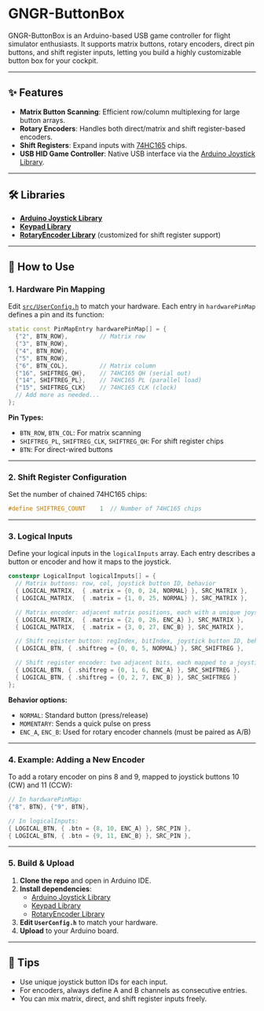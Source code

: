 # GNGR-ButtonBox

GNGR-ButtonBox is an Arduino-based USB game controller for flight simulator enthusiasts. It supports matrix buttons, rotary encoders, direct pin buttons, and shift register inputs, letting you build a highly customizable button box for your cockpit.

---

## ✨ Features

- **Matrix Button Scanning**: Efficient row/column multiplexing for large button arrays.
- **Rotary Encoders**: Handles both direct/matrix and shift register-based encoders.
- **Shift Registers**: Expand inputs with [74HC165](https://www.ti.com/lit/ds/symlink/sn74hc165.pdf) chips.
- **USB HID Game Controller**: Native USB interface via the [Arduino Joystick Library](https://github.com/MHeironimus/ArduinoJoystickLibrary).


---

## 🛠️ Libraries


- **[Arduino Joystick Library](https://github.com/MHeironimus/ArduinoJoystickLibrary)**
- **[Keypad Library](https://playground.arduino.cc/Code/Keypad/)**
- **[RotaryEncoder Library](https://github.com/mathertel/RotaryEncoder)** (customized for shift register support)


---

## 🚀 How to Use

### 1. Hardware Pin Mapping

Edit [`src/UserConfig.h`](src/UserConfig.h) to match your hardware. Each entry in `hardwarePinMap` defines a pin and its function:

```cpp
static const PinMapEntry hardwarePinMap[] = {
  {"2", BTN_ROW},         // Matrix row
  {"3", BTN_ROW},
  {"4", BTN_ROW},
  {"5", BTN_ROW},
  {"6", BTN_COL},         // Matrix column
  {"16", SHIFTREG_QH},    // 74HC165 QH (serial out)
  {"14", SHIFTREG_PL},    // 74HC165 PL (parallel load)
  {"15", SHIFTREG_CLK}    // 74HC165 CLK (clock)
  // Add more as needed...
};
```

**Pin Types:**
- `BTN_ROW`, `BTN_COL`: For matrix scanning
- `SHIFTREG_PL`, `SHIFTREG_CLK`, `SHIFTREG_QH`: For shift register chips
- `BTN`: For direct-wired buttons

---

### 2. Shift Register Configuration

Set the number of chained 74HC165 chips:

```cpp
#define SHIFTREG_COUNT    1  // Number of 74HC165 chips
```

---

### 3. Logical Inputs

Define your logical inputs in the `logicalInputs` array. Each entry describes a button or encoder and how it maps to the joystick.

```cpp
constexpr LogicalInput logicalInputs[] = {
  // Matrix buttons: row, col, joystick button ID, behavior
  { LOGICAL_MATRIX,  { .matrix = {0, 0, 24, NORMAL} }, SRC_MATRIX },
  { LOGICAL_MATRIX,  { .matrix = {1, 0, 25, NORMAL} }, SRC_MATRIX },

  // Matrix encoder: adjacent matrix positions, each with a unique joystick button
  { LOGICAL_MATRIX,  { .matrix = {2, 0, 26, ENC_A} }, SRC_MATRIX },
  { LOGICAL_MATRIX,  { .matrix = {3, 0, 27, ENC_B} }, SRC_MATRIX },

  // Shift register button: regIndex, bitIndex, joystick button ID, behavior
  { LOGICAL_BTN, { .shiftreg = {0, 0, 5, NORMAL} }, SRC_SHIFTREG },

  // Shift register encoder: two adjacent bits, each mapped to a joystick button
  { LOGICAL_BTN, { .shiftreg = {0, 1, 6, ENC_A} }, SRC_SHIFTREG },
  { LOGICAL_BTN, { .shiftreg = {0, 2, 7, ENC_B} }, SRC_SHIFTREG }
};
```

**Behavior options:**
- `NORMAL`: Standard button (press/release)
- `MOMENTARY`: Sends a quick pulse on press
- `ENC_A`, `ENC_B`: Used for rotary encoder channels (must be paired as A/B)

---

### 4. Example: Adding a New Encoder

To add a rotary encoder on pins 8 and 9, mapped to joystick buttons 10 (CW) and 11 (CCW):

```cpp
// In hardwarePinMap:
{"8", BTN}, {"9", BTN},

// In logicalInputs:
{ LOGICAL_BTN, { .btn = {8, 10, ENC_A} }, SRC_PIN },
{ LOGICAL_BTN, { .btn = {9, 11, ENC_B} }, SRC_PIN },
```

---

### 5. Build & Upload

1. **Clone the repo** and open in Arduino IDE.
2. **Install dependencies**:
   - [Arduino Joystick Library](https://github.com/MHeironimus/ArduinoJoystickLibrary)
   - [Keypad Library](https://playground.arduino.cc/Code/Keypad/)
   - [RotaryEncoder Library](https://github.com/mathertel/RotaryEncoder)
3. **Edit `UserConfig.h`** to match your hardware.
4. **Upload** to your Arduino board.

---

## 🧩 Tips

- Use unique joystick button IDs for each input.
- For encoders, always define A and B channels as consecutive entries.
- You can mix matrix, direct, and shift register inputs freely.
